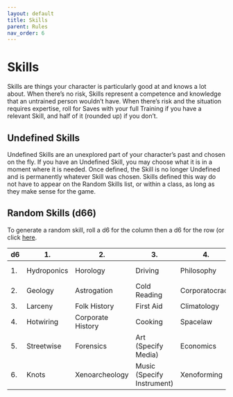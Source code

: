 ```yaml
---
layout: default
title: Skills
parent: Rules
nav_order: 6
---
```


# Skills

Skills are things your character is particularly good at and knows a lot about. When there’s no risk, Skills represent a competence and knowledge that an untrained person wouldn’t have. When there’s risk and the situation requires expertise, roll for Saves with your full Training if you have a relevant Skill, and half of it (rounded up) if you don’t.

## Undefined Skills

Undefined Skills are an unexplored part of your character’s past and chosen on the fly. If you have an Undefined Skill, you may choose what it is in a moment where it is needed. Once defined, the Skill is no longer Undefined and is permanently whatever Skill was chosen. Skills defined this way do not have to appear on the Random Skills list, or within a class, as long as they make sense for the game.

## Random Skills (d66)

To generate a random skill, roll a d6 for the column then a d6 for the row (or click [here](https://perchance.org/meteorskill).

| d6 | 1.          | 2.                | 3.                         | 4.             | 5.                | 6.              |
|----|-------------|-------------------|----------------------------|----------------|-------------------|-----------------|
| 1. | Hydroponics | Horology          | Driving                    | Philosophy     | Mechanical Repair | Sleight of Hand |
| 2. | Geology     | Astrogation       | Cold Reading               | Corporatocracy | Optics            | Demolition      |
| 3. | Larceny     | Folk History      | First Aid                  | Climatology    | Plumbing          | Salvaging       |
| 4. | Hotwiring   | Corporate History | Cooking                    | Spacelaw       | Coding            | Psychoanalysis  |
| 5. | Streetwise  | Forensics         | Art (Specify Media)        | Economics      | Cryptography      | Nexialism       |
| 6. | Knots       | Xenoarcheology    | Music (Specify Instrument) | Xenoforming    | Tracking          | Jury Rigging    |